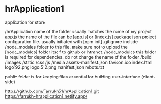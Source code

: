 # hrApplication1
application for store

/hrApplication name of the folder usually matches the name of my project
app.js the name of the file can be [app.js] or [index.js]
package.json project configuration file. usually initiated with [npm init]
.gitignore include /node_modules folder to this file. make sure not to upload the [node_modules]
folder itself to github or Intranet.
/node_modules this folder is required for dependencies. do not change the name of the folder
/build
/images
/static
  /css
  /js
  /media
 assets-manifest.json
 favicon.ico
index.html
logo192.png
logo.512.png
manifest.json
robots.txt


public folder is for keeping files essential for building user-interface (client-side)

https://github.com/Farrukh51/hrApplication1.git     
https://farrukh-hrapplication1.netlify.app/
